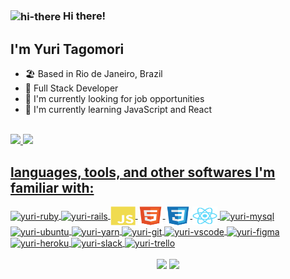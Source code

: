### <img align="center" alt="hi-there" height="20" width="30" src="https://user-images.githubusercontent.com/42378118/110234147-e3259600-7f4e-11eb-95be-0c4047144dea.gif" /> Hi there!

## I'm Yuri Tagomori

- 🏖️ Based in Rio de Janeiro, Brazil
- 💼 Full Stack Developer
- 🔭 I'm currently looking for job opportunities
- 🌱 I'm currently learning JavaScript and React
<br>

 <div>
  <a href="https://github.com/yurimzk">
  <img height="180em" src="https://github-readme-stats-sigma-five.vercel.app/api?username=YURIMZK&show_icons=true&theme=dracula&include_all_commits=true&count_private=true"/>
  <img height="180em" src="https://github-readme-stats-sigma-five.vercel.app/api/top-langs/?username=YURIMZK&layout=compact&langs_count=7&theme=dracula"/>
</div>

<div style="display: inline_block">
<h2>languages, tools, and other softwares I'm familiar with:</h2>
  <img align="center" alt="yuri-ruby" height="30" width="40" src="https://cdn.jsdelivr.net/gh/devicons/devicon/icons/ruby/ruby-original.svg" />
  <img align="center" alt="yuri-rails" height="30" width="40" src="https://cdn.jsdelivr.net/gh/devicons/devicon/icons/rails/rails-plain.svg" />
  <img align="center" alt="yuri-js" height="30" width="40" src="https://raw.githubusercontent.com/devicons/devicon/master/icons/javascript/javascript-plain.svg" />
  <img align="center" alt="yuri-html" height="30" width="40" src="https://raw.githubusercontent.com/devicons/devicon/master/icons/html5/html5-original.svg" />
  <img align="center" alt="yuri-css" height="30" width="40" src="https://raw.githubusercontent.com/devicons/devicon/master/icons/css3/css3-original.svg" />
  <img align="center" alt="yuri-react" height="30" width="40" src="https://raw.githubusercontent.com/devicons/devicon/master/icons/react/react-original.svg" />
  <img align="center" alt="yuri-mysql" height="30" width="40" src="https://cdn.jsdelivr.net/gh/devicons/devicon/icons/mysql/mysql-original.svg" />
  <img align="center" alt="yuri-ubuntu" height="30" width="40" src="https://cdn.jsdelivr.net/gh/devicons/devicon/icons/ubuntu/ubuntu-plain.svg" />
  <img align="center" alt="yuri-yarn" height="30" width="40" src="https://cdn.jsdelivr.net/gh/devicons/devicon/icons/yarn/yarn-original.svg" />
  <img align="center" alt="yuri-git" height="30" width="40" src="https://cdn.jsdelivr.net/gh/devicons/devicon/icons/git/git-original.svg" />
  <img align="center" alt="yuri-vscode" height="30" width="40" src="https://cdn.jsdelivr.net/gh/devicons/devicon/icons/vscode/vscode-original.svg" />     
  <img align="center" alt="yuri-figma" height="30" width="40" src="https://cdn.jsdelivr.net/gh/devicons/devicon/icons/figma/figma-original.svg" />
  <img align="center" alt="yuri-heroku" height="30" width="40" src="https://cdn.jsdelivr.net/gh/devicons/devicon/icons/heroku/heroku-plain.svg" />
  <img align="center" alt="yuri-slack" height="30" width="40" src="https://cdn.jsdelivr.net/gh/devicons/devicon/icons/slack/slack-original.svg" />
  <img align="center" alt="yuri-trello" height="30" width="40" src="https://cdn.jsdelivr.net/gh/devicons/devicon/icons/trello/trello-plain.svg" />
</div>
<br>
  
  
  <div align="center"> 
   <a href="https://www.linkedin.com/in/yuritagomori/" target="_blank"><img src="https://img.shields.io/badge/-LinkedIn-%230077B5?style=for-the-badge&logo=linkedin&logoColor=white" target="_blank"></a> 
   <a href = "mailto:goncalvessyuri@gmail.com"><img src="https://img.shields.io/badge/Gmail-D14836?style=for-the-badge&logo=gmail&logoColor=white" target="_blank"></a>
 
 </div>
